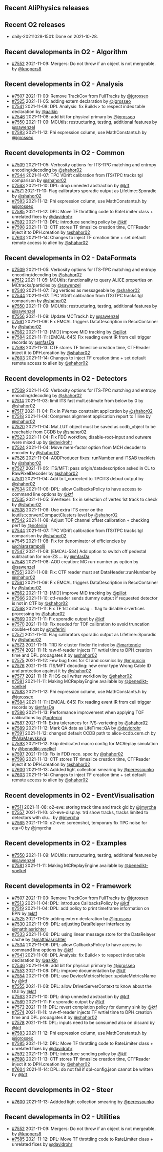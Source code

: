 ## Recent AliPhysics releases
## Recent O2 releases
- daily-20211028-1501: Done on 2021-10-28.
## Recent developments in O2 - Algorithm
- [\#7552](https://github.com/AliceO2Group/AliceO2/pull/7552) 2021-11-09: Mergers: Do not throw if an object is not mergeable. by [@knopers8](https://github.com/knopers8)
## Recent developments in O2 - Analysis
- [\#7507](https://github.com/AliceO2Group/AliceO2/pull/7507) 2021-11-03: Remove TrackCov from FullTracks by [@jgrosseo](https://github.com/jgrosseo)
- [\#7525](https://github.com/AliceO2Group/AliceO2/pull/7525) 2021-11-05: adding extern declaration by [@jgrosseo](https://github.com/jgrosseo)
- [\#7541](https://github.com/AliceO2Group/AliceO2/pull/7541) 2021-11-08: DPL Analysis: fix Build<> to respect index table declaration by [@aalkin](https://github.com/aalkin)
- [\#7546](https://github.com/AliceO2Group/AliceO2/pull/7546) 2021-11-08: add bit for physical primary by [@jgrosseo](https://github.com/jgrosseo)
- [\#7550](https://github.com/AliceO2Group/AliceO2/pull/7550) 2021-11-09: MCUtils: restructuring, testing, additional features by [@sawenzel](https://github.com/sawenzel)
- [\#7583](https://github.com/AliceO2Group/AliceO2/pull/7583) 2021-11-12: Phi expression column, use MathConstants.h by [@jgrosseo](https://github.com/jgrosseo)
## Recent developments in O2 - Common
- [\#7509](https://github.com/AliceO2Group/AliceO2/pull/7509) 2021-11-05: Verbosity options for ITS-TPC matching and entropy encoding/decoding by [@shahor02](https://github.com/shahor02)
- [\#7544](https://github.com/AliceO2Group/AliceO2/pull/7544) 2021-11-07: TPC VDrift calibration from ITS/TPC tracks tgl comparison by [@shahor02](https://github.com/shahor02)
- [\#7563](https://github.com/AliceO2Group/AliceO2/pull/7563) 2021-11-10: DPL: drop unneded abstraction by [@ktf](https://github.com/ktf)
- [\#7571](https://github.com/AliceO2Group/AliceO2/pull/7571) 2021-11-10: Flag calibrators sporadic output as Lifetime::Sporadic by [@shahor02](https://github.com/shahor02)
- [\#7583](https://github.com/AliceO2Group/AliceO2/pull/7583) 2021-11-12: Phi expression column, use MathConstants.h by [@jgrosseo](https://github.com/jgrosseo)
- [\#7585](https://github.com/AliceO2Group/AliceO2/pull/7585) 2021-11-12: DPL: Move TF throttling code to RateLimiter class + unrelated fixes by [@davidrohr](https://github.com/davidrohr)
- [\#7592](https://github.com/AliceO2Group/AliceO2/pull/7592) 2021-11-13: DPL: introduce sending policy by [@ktf](https://github.com/ktf)
- [\#7598](https://github.com/AliceO2Group/AliceO2/pull/7598) 2021-11-13: CTF stores TF timeslice creation time, CTFReader inject it to DPH.creation  by [@shahor02](https://github.com/shahor02)
- [\#7603](https://github.com/AliceO2Group/AliceO2/pull/7603) 2021-11-14: Changes to inject TF creation time + set default remote access to alien by [@shahor02](https://github.com/shahor02)
## Recent developments in O2 - DataFormats
- [\#7509](https://github.com/AliceO2Group/AliceO2/pull/7509) 2021-11-05: Verbosity options for ITS-TPC matching and entropy encoding/decoding by [@shahor02](https://github.com/shahor02)
- [\#7512](https://github.com/AliceO2Group/AliceO2/pull/7512) 2021-11-05: MCUtils: functionality to query ALICE properties on MCtracks/particles by [@sawenzel](https://github.com/sawenzel)
- [\#7540](https://github.com/AliceO2Group/AliceO2/pull/7540) 2021-11-07: Tag vertices as messageable by [@shahor02](https://github.com/shahor02)
- [\#7544](https://github.com/AliceO2Group/AliceO2/pull/7544) 2021-11-07: TPC VDrift calibration from ITS/TPC tracks tgl comparison by [@shahor02](https://github.com/shahor02)
- [\#7550](https://github.com/AliceO2Group/AliceO2/pull/7550) 2021-11-09: MCUtils: restructuring, testing, additional features by [@sawenzel](https://github.com/sawenzel)
- [\#7556](https://github.com/AliceO2Group/AliceO2/pull/7556) 2021-11-09: Update MCTrack.h by [@sawenzel](https://github.com/sawenzel)
- [\#7561](https://github.com/AliceO2Group/AliceO2/pull/7561) 2021-11-09: Fix EMCAL triggers DataDescription in RecoContainer by [@shahor02](https://github.com/shahor02)
- [\#7562](https://github.com/AliceO2Group/AliceO2/pull/7562) 2021-11-13: [MID] improve MID tracking by [@pillot](https://github.com/pillot)
- [\#7584](https://github.com/AliceO2Group/AliceO2/pull/7584) 2021-11-11: [EMCAL-645] Fix reading event IR from cell trigger records by [@mfasDa](https://github.com/mfasDa)
- [\#7598](https://github.com/AliceO2Group/AliceO2/pull/7598) 2021-11-13: CTF stores TF timeslice creation time, CTFReader inject it to DPH.creation  by [@shahor02](https://github.com/shahor02)
- [\#7603](https://github.com/AliceO2Group/AliceO2/pull/7603) 2021-11-14: Changes to inject TF creation time + set default remote access to alien by [@shahor02](https://github.com/shahor02)
## Recent developments in O2 - Detectors
- [\#7509](https://github.com/AliceO2Group/AliceO2/pull/7509) 2021-11-05: Verbosity options for ITS-TPC matching and entropy encoding/decoding by [@shahor02](https://github.com/shahor02)
- [\#7514](https://github.com/AliceO2Group/AliceO2/pull/7514) 2021-11-03: limit ITS fast mult.estimate from below by 0 by [@shahor02](https://github.com/shahor02)
- [\#7517](https://github.com/AliceO2Group/AliceO2/pull/7517) 2021-11-04: Fix in PVertex constraint application by [@shahor02](https://github.com/shahor02)
- [\#7518](https://github.com/AliceO2Group/AliceO2/pull/7518) 2021-11-04: Compress alignment application report to 1 line by [@shahor02](https://github.com/shahor02)
- [\#7520](https://github.com/AliceO2Group/AliceO2/pull/7520) 2021-11-04: Mat.LUT object must be saved as ccdb_object to be reachable from CCDB by [@shahor02](https://github.com/shahor02)
- [\#7523](https://github.com/AliceO2Group/AliceO2/pull/7523) 2021-11-04: Fix FDD workflow, disable-root-input and outwere were mixed up by [@davidrohr](https://github.com/davidrohr)
- [\#7524](https://github.com/AliceO2Group/AliceO2/pull/7524) 2021-11-04: Move mem-factor option from MCH decoder to encoder by [@shahor02](https://github.com/shahor02)
- [\#7526](https://github.com/AliceO2Group/AliceO2/pull/7526) 2021-11-04: AODProducer fixes: runNumber and ITSAB tracklets by [@shahor02](https://github.com/shahor02)
- [\#7527](https://github.com/AliceO2Group/AliceO2/pull/7527) 2021-11-05: ITS/MFT: pass origin/datadescription asked in CL to RawPixelDecoder by [@shahor02](https://github.com/shahor02)
- [\#7531](https://github.com/AliceO2Group/AliceO2/pull/7531) 2021-11-04: Add to t_corrected to TPCITS debud output by [@shahor02](https://github.com/shahor02)
- [\#7534](https://github.com/AliceO2Group/AliceO2/pull/7534) 2021-11-06: DPL: allow CallbacksPolicy to have access to command line options by [@ktf](https://github.com/ktf)
- [\#7535](https://github.com/AliceO2Group/AliceO2/pull/7535) 2021-11-05: SVertexer: fix in selection of vertex 1st track to check by [@shahor02](https://github.com/shahor02)
- [\#7538](https://github.com/AliceO2Group/AliceO2/pull/7538) 2021-11-06: Use extra ITS error on the ioutils::convertCompactClusters level by [@shahor02](https://github.com/shahor02)
- [\#7542](https://github.com/AliceO2Group/AliceO2/pull/7542) 2021-11-08: Adjust TOF channel offset calibration + checking perf by [@noferini](https://github.com/noferini)
- [\#7544](https://github.com/AliceO2Group/AliceO2/pull/7544) 2021-11-07: TPC VDrift calibration from ITS/TPC tracks tgl comparison by [@shahor02](https://github.com/shahor02)
- [\#7545](https://github.com/AliceO2Group/AliceO2/pull/7545) 2021-11-08: Fix for denominator of efficiencies by [@chiarazampolli](https://github.com/chiarazampolli)
- [\#7547](https://github.com/AliceO2Group/AliceO2/pull/7547) 2021-11-08: [EMCAL-534] Add option to switch off pedestal subtraction for non-ZS … by [@mfasDa](https://github.com/mfasDa)
- [\#7548](https://github.com/AliceO2Group/AliceO2/pull/7548) 2021-11-08: AOD creation: MC run-number as option by [@sawenzel](https://github.com/sawenzel)
- [\#7551](https://github.com/AliceO2Group/AliceO2/pull/7551) 2021-11-08: Fix: CTF reader must set DataHeader::runNumber by [@shahor02](https://github.com/shahor02)
- [\#7561](https://github.com/AliceO2Group/AliceO2/pull/7561) 2021-11-09: Fix EMCAL triggers DataDescription in RecoContainer by [@shahor02](https://github.com/shahor02)
- [\#7562](https://github.com/AliceO2Group/AliceO2/pull/7562) 2021-11-13: [MID] improve MID tracking by [@pillot](https://github.com/pillot)
- [\#7566](https://github.com/AliceO2Group/AliceO2/pull/7566) 2021-11-10: ctf-reader sends dummy output if requested detector is not in CTF by [@shahor02](https://github.com/shahor02)
- [\#7568](https://github.com/AliceO2Group/AliceO2/pull/7568) 2021-11-11: Fix TF 1st orbit usag + flag to disable s-vertices processing by [@shahor02](https://github.com/shahor02)
- [\#7569](https://github.com/AliceO2Group/AliceO2/pull/7569) 2021-11-11: Fix sporadic output by [@ktf](https://github.com/ktf)
- [\#7570](https://github.com/AliceO2Group/AliceO2/pull/7570) 2021-11-10: Fix needed for TOF calibration to avoid truncation double->float by [@noferini](https://github.com/noferini)
- [\#7571](https://github.com/AliceO2Group/AliceO2/pull/7571) 2021-11-10: Flag calibrators sporadic output as Lifetime::Sporadic by [@shahor02](https://github.com/shahor02)
- [\#7573](https://github.com/AliceO2Group/AliceO2/pull/7573) 2021-11-11: TRD Kr cluster finder fix index by [@martenole](https://github.com/martenole)
- [\#7574](https://github.com/AliceO2Group/AliceO2/pull/7574) 2021-11-11: raw-tf-reader injects TF wrtiel time to DPH.creation time and DPL propagates it by [@shahor02](https://github.com/shahor02)
- [\#7575](https://github.com/AliceO2Group/AliceO2/pull/7575) 2021-11-12: Few bug fixes for CI and cosmics by [@mpuccio](https://github.com/mpuccio)
- [\#7576](https://github.com/AliceO2Group/AliceO2/pull/7576) 2021-11-11: ITS/MFT decoding: new error type Wrong Cable ID and protection against it by [@shahor02](https://github.com/shahor02)
- [\#7577](https://github.com/AliceO2Group/AliceO2/pull/7577) 2021-11-11: PHOS cell writer workflow by [@shahor02](https://github.com/shahor02)
- [\#7581](https://github.com/AliceO2Group/AliceO2/pull/7581) 2021-11-11: Making MCReplayEngine available by [@benedikt-voelkel](https://github.com/benedikt-voelkel)
- [\#7583](https://github.com/AliceO2Group/AliceO2/pull/7583) 2021-11-12: Phi expression column, use MathConstants.h by [@jgrosseo](https://github.com/jgrosseo)
- [\#7584](https://github.com/AliceO2Group/AliceO2/pull/7584) 2021-11-11: [EMCAL-645] Fix reading event IR from cell trigger records by [@mfasDa](https://github.com/mfasDa)
- [\#7586](https://github.com/AliceO2Group/AliceO2/pull/7586) 2021-11-13: Performance improvement when applying TOF calibrations by [@noferini](https://github.com/noferini)
- [\#7587](https://github.com/AliceO2Group/AliceO2/pull/7587) 2021-11-11: Extra tolerances for P/S-vertexing by [@shahor02](https://github.com/shahor02)
- [\#7589](https://github.com/AliceO2Group/AliceO2/pull/7589) 2021-11-12: Mark QA data as LifeTime::QA by [@davidrohr](https://github.com/davidrohr)
- [\#7591](https://github.com/AliceO2Group/AliceO2/pull/7591) 2021-11-12: changed default CCDB path to alice-ccdb.cern.ch by [@AllaMaevskaya](https://github.com/AllaMaevskaya)
- [\#7593](https://github.com/AliceO2Group/AliceO2/pull/7593) 2021-11-12: Skip dedicated macro config for MCReplay simulation by [@benedikt-voelkel](https://github.com/benedikt-voelkel)
- [\#7597](https://github.com/AliceO2Group/AliceO2/pull/7597) 2021-11-13: Fix in FDD reco. spec by [@shahor02](https://github.com/shahor02)
- [\#7598](https://github.com/AliceO2Group/AliceO2/pull/7598) 2021-11-13: CTF stores TF timeslice creation time, CTFReader inject it to DPH.creation  by [@shahor02](https://github.com/shahor02)
- [\#7600](https://github.com/AliceO2Group/AliceO2/pull/7600) 2021-11-13: Addded light collection smearing by [@peressounko](https://github.com/peressounko)
- [\#7603](https://github.com/AliceO2Group/AliceO2/pull/7603) 2021-11-14: Changes to inject TF creation time + set default remote access to alien by [@shahor02](https://github.com/shahor02)
## Recent developments in O2 - EventVisualisation
- [\#7511](https://github.com/AliceO2Group/AliceO2/pull/7511) 2021-11-08: o2-eve: storing track time and track gid by [@jmyrcha](https://github.com/jmyrcha)
- [\#7557](https://github.com/AliceO2Group/AliceO2/pull/7557) 2021-11-10: o2-eve-display: trd show tracks, tracks limited to detectors with clu… by [@jmyrcha](https://github.com/jmyrcha)
- [\#7565](https://github.com/AliceO2Group/AliceO2/pull/7565) 2021-11-10: o2-eve: screenshot, temporary fix TPC noise for eta=0 by [@jmyrcha](https://github.com/jmyrcha)
## Recent developments in O2 - Examples
- [\#7550](https://github.com/AliceO2Group/AliceO2/pull/7550) 2021-11-09: MCUtils: restructuring, testing, additional features by [@sawenzel](https://github.com/sawenzel)
- [\#7581](https://github.com/AliceO2Group/AliceO2/pull/7581) 2021-11-11: Making MCReplayEngine available by [@benedikt-voelkel](https://github.com/benedikt-voelkel)
## Recent developments in O2 - Framework
- [\#7507](https://github.com/AliceO2Group/AliceO2/pull/7507) 2021-11-03: Remove TrackCov from FullTracks by [@jgrosseo](https://github.com/jgrosseo)
- [\#7513](https://github.com/AliceO2Group/AliceO2/pull/7513) 2021-11-04: DPL: introduce CallbacksPolicy by [@ktf](https://github.com/ktf)
- [\#7519](https://github.com/AliceO2Group/AliceO2/pull/7519) 2021-11-04: DPL: add policy to print timeframe information on EPN by [@ktf](https://github.com/ktf)
- [\#7525](https://github.com/AliceO2Group/AliceO2/pull/7525) 2021-11-05: adding extern declaration by [@jgrosseo](https://github.com/jgrosseo)
- [\#7530](https://github.com/AliceO2Group/AliceO2/pull/7530) 2021-11-05: DPL: adjusting DataRelayer interface by [@matthiasrichter](https://github.com/matthiasrichter)
- [\#7533](https://github.com/AliceO2Group/AliceO2/pull/7533) 2021-11-06: DPL: using linear message store for the DataRelayer cache by [@matthiasrichter](https://github.com/matthiasrichter)
- [\#7534](https://github.com/AliceO2Group/AliceO2/pull/7534) 2021-11-06: DPL: allow CallbacksPolicy to have access to command line options by [@ktf](https://github.com/ktf)
- [\#7541](https://github.com/AliceO2Group/AliceO2/pull/7541) 2021-11-08: DPL Analysis: fix Build<> to respect index table declaration by [@aalkin](https://github.com/aalkin)
- [\#7546](https://github.com/AliceO2Group/AliceO2/pull/7546) 2021-11-08: add bit for physical primary by [@jgrosseo](https://github.com/jgrosseo)
- [\#7553](https://github.com/AliceO2Group/AliceO2/pull/7553) 2021-11-08: DPL: improve documentation by [@ktf](https://github.com/ktf)
- [\#7554](https://github.com/AliceO2Group/AliceO2/pull/7554) 2021-11-08: DPL: use DeviceMetricsHelper::updateMetricsName by [@ktf](https://github.com/ktf)
- [\#7555](https://github.com/AliceO2Group/AliceO2/pull/7555) 2021-11-08: DPL: allow DriverServerContext to know about the GUI by [@ktf](https://github.com/ktf)
- [\#7563](https://github.com/AliceO2Group/AliceO2/pull/7563) 2021-11-10: DPL: drop unneded abstraction by [@ktf](https://github.com/ktf)
- [\#7569](https://github.com/AliceO2Group/AliceO2/pull/7569) 2021-11-11: Fix sporadic output by [@ktf](https://github.com/ktf)
- [\#7572](https://github.com/AliceO2Group/AliceO2/pull/7572) 2021-11-11: DPL: revert completion policy for dummy sink by [@ktf](https://github.com/ktf)
- [\#7574](https://github.com/AliceO2Group/AliceO2/pull/7574) 2021-11-11: raw-tf-reader injects TF wrtiel time to DPH.creation time and DPL propagates it by [@shahor02](https://github.com/shahor02)
- [\#7578](https://github.com/AliceO2Group/AliceO2/pull/7578) 2021-11-11: DPL: inputs need to be consumed also on discard by [@ktf](https://github.com/ktf)
- [\#7583](https://github.com/AliceO2Group/AliceO2/pull/7583) 2021-11-12: Phi expression column, use MathConstants.h by [@jgrosseo](https://github.com/jgrosseo)
- [\#7585](https://github.com/AliceO2Group/AliceO2/pull/7585) 2021-11-12: DPL: Move TF throttling code to RateLimiter class + unrelated fixes by [@davidrohr](https://github.com/davidrohr)
- [\#7592](https://github.com/AliceO2Group/AliceO2/pull/7592) 2021-11-13: DPL: introduce sending policy by [@ktf](https://github.com/ktf)
- [\#7598](https://github.com/AliceO2Group/AliceO2/pull/7598) 2021-11-13: CTF stores TF timeslice creation time, CTFReader inject it to DPH.creation  by [@shahor02](https://github.com/shahor02)
- [\#7604](https://github.com/AliceO2Group/AliceO2/pull/7604) 2021-11-14: DPL: do not fail if dpl-config.json cannot be written by [@ktf](https://github.com/ktf)
## Recent developments in O2 - Steer
- [\#7600](https://github.com/AliceO2Group/AliceO2/pull/7600) 2021-11-13: Addded light collection smearing by [@peressounko](https://github.com/peressounko)
## Recent developments in O2 - Utilities
- [\#7552](https://github.com/AliceO2Group/AliceO2/pull/7552) 2021-11-09: Mergers: Do not throw if an object is not mergeable. by [@knopers8](https://github.com/knopers8)
- [\#7585](https://github.com/AliceO2Group/AliceO2/pull/7585) 2021-11-12: DPL: Move TF throttling code to RateLimiter class + unrelated fixes by [@davidrohr](https://github.com/davidrohr)
